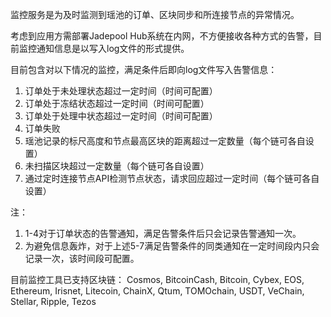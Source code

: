 监控服务是为及时监测到瑶池的订单、区块同步和所连接节点的异常情况。

考虑到应用方需部署Jadepool Hub系统在内网，不方便接收各种方式的告警，目前监控通知信息是以写入log文件的形式提供。

目前包含对以下情况的监控，满足条件后即向log文件写入告警信息：
1. 订单处于未处理状态超过一定时间（时间可配置）
2. 订单处于冻结状态超过一定时间（时间可配置）
3. 订单处于处理中状态超过一定时间（时间可配置）
4. 订单失败
5. 瑶池记录的标尺高度和节点最高区块的距离超过一定数量（每个链可各自设置）
6. 未扫描区块超过一定数量（每个链可各自设置）
7. 通过定时连接节点API检测节点状态，请求回应超过一定时间（每个链可各自设置）

注：
1. 1-4对于订单状态的告警通知，满足告警条件后只会记录告警通知一次。
2. 为避免信息轰炸，对于上述5-7满足告警条件的同类通知在一定时间段内只会记录一次，该时间段可配置。

目前监控工具已支持区块链：
Cosmos, BitcoinCash, Bitcoin, Cybex, EOS, Ethereum, Irisnet, Litecoin, ChainX, Qtum, TOMOchain, USDT, VeChain, Stellar, Ripple, Tezos